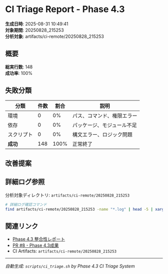 # CI Triage Report - Phase 4.3

**生成日時**: 2025-08-31 10:49:41  
**対象期間**: 20250828_215253  
**分析対象**: artifacts/ci-remote/20250828_215253  

## 概要

**総実行数**: 148  
**成功率**: 100%

## 失敗分類

| 分類 | 件数 | 割合 | 説明 |
|------|------|------|------|
| 環境 | 0 | 0% | パス、コマンド、権限エラー |
| 依存 | 0 | 0% | パッケージ、モジュール不足 |
| スクリプト | 0 | 0% | 構文エラー、ロジック問題 |
| **成功** | 148 | 100% | 正常終了 |

## 改善提案


## 詳細ログ参照

分析対象ディレクトリ: `artifacts/ci-remote/20250828_215253`

```bash
# 詳細ログ確認コマンド
find artifacts/ci-remote/20250828_215253 -name "*.log" | head -5 | xargs tail -n 20
```

## 関連リンク

- [Phase 4.3 整合性レポート](../phase4.3_integrity_20250828_220919.md)
- [PR #8 - Phase 4.3成果](https://github.com/Driedsandwich/ucomm/pull/8)
- CI Artifacts: `artifacts/ci-remote/20250828_215253`

---
*自動生成: `scripts/ci_triage.sh` by Phase 4.3 CI Triage System*
